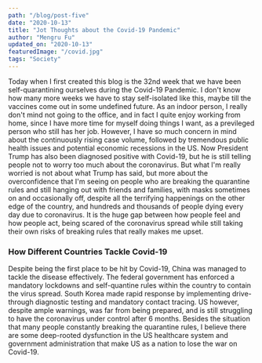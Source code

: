 ```yaml
---
path: "/blog/post-five"
date: "2020-10-13"
title: "Jot Thoughts about the Covid-19 Pandemic" 
author: "Mengru Fu"
updated_on: "2020-10-13"
featuredImage: "/covid.jpg"
tags: "Society"
---
```


Today when I first created this blog is the 32nd week that we have been self-quarantining ourselves during the Covid-19 Pandemic. I don't know how many more weeks we have to stay self-isolated like this, maybe till the vaccines come out in some undefined future. As an indoor person, I really don't mind not going to the office, and in fact I quite enjoy working from home, since I have more time for myself doing things I want, as a previleged person who still has her job. However, I have so much concern in mind about the continuously rising case volume, followed by tremendous public health issues and potential economic recessions in the US. Now President Trump has also been diagnosed positive with Covid-19, but he is still telling people not to worry too much about the coronavirus. But what I'm really worried is not about what Trump has said, but more about the overconfidence that I'm seeing on people who are breaking the quarantine rules and still hanging out with friends and families, with masks sometimes on and occasionally off, despite all the terrifying happenings on the other edge of the country, and hundreds and thousands of people dying every day due to coronavirus. It is the huge gap between how people feel and how people act, being scared of the coronavirus spread while still taking their own risks of breaking rules that really makes me upset.  


### How Different Countries Tackle Covid-19
Despite being the first place to be hit by Covid-19, China was managed to tackle the disease effectively. The federal government has enforced a mandatory lockdowns and self-quantine rules within the country to contain the virus spread. South Korea made rapid response by implementing drive-through diagnostic testing and mandatory contact tracing. US however, despite ample warnings, was far from being prepared, and is still struggling to have the coronavirus under control after 6 months. Besides the situation that many people constantly breaking the quarantine rules, I believe there are some deep-rooted dysfunction in the US healthcare system and government administration that make US as a nation to lose the war on Covid-19. 